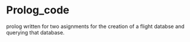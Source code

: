 Prolog_code
===========

prolog written for two asignments for the creation of a flight databse and querying that database.
